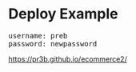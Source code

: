 # Deploy Example
<pre>
username: preb
password: newpassword
</pre>
https://pr3b.github.io/ecommerce2/
